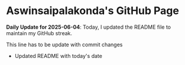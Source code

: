 # Aswinsaipalakonda's GitHub Page



**Daily Update for 2025-06-04**: Today, I updated the README file to maintain my GitHub streak.

This line has to be update with commit changes 
 - Updated README with today's date
